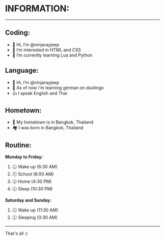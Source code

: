 # INFORMATION:

<hr>

## Coding:
- 👋 Hi, I’m @ninjarayjeep
- 👀 I’m interested in HTML and CSS
- 🌱 I’m currently learning Lua and Python
## Language:
- 👋 Hi, I’m @ninjarayjeep
- 🌱 As of now i'm learning german on duolingo
- 👍 I speak English and Thai
## Hometown:
- 🏡 My hometown is in Bangkok, Thailand
- 🏘 I was born in Bangkok, Thailand
## Routine:
**Monday to Friday:**
1. 🕡 Wake up (6:30 AM)
2. 🕗 School (8:00 AM)
3. 🕟 Home (4:30 PM)
4. 🕥 Sleep (10:30 PM)

**Saturday and Sunday:**
1. 🕦 Wake up (11:30 AM)
2. 🕧 Sleeping (0:30 AM)
   
<hr>

That's all :)

<!---
ninjarayjeep/ninjarayjeep is a ✨ special ✨ repository because its `README.md` (this file) appears on your GitHub profile.
You can click the Preview link to take a look at your changes.
--->
